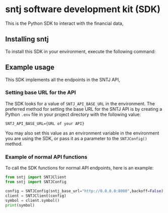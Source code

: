 # sntj software development kit (SDK)
This is the Python SDK to interact with the financial data, 

## Installing sntj

To install this SDK in your environment, execute the following command:



## Example usage

This SDK implements all the endpoints in the SNTJ API, 

### Setting base URL for the API
The SDK looks for a value of `SNTJ_API_BASE_URL` in the environment. The preferred 
method for setting the base URL for the SNTJ API is by creating a Python 
`.env` file in your project directory with the following value:

```
SNTJ_API_BASE_URL={URL of your API}
```

You may also set this value as an environment variable in the environment you 
are using the SDK, or pass it as a parameter to the `SNTJConfig()` method.


### Example of normal API functions

To call the SDK functions for normal API endpoints, here is an example:

```python
from sntj import SNTJClient
from sntj import SNTJConfig

config = SNTJConfig(sntj_base_url="http://0.0.0.0:8000",backoff=False)
client = SNTJClient(config)    
symbol = client.symbol()
print(symbol)
```

